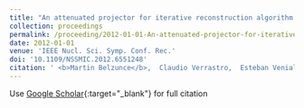 ```yaml
---
title: "An attenuated projector for iterative reconstruction algorithm of a novel Tomographic Gamma Scanner"
collection: proceedings
permalink: /proceeding/2012-01-01-An-attenuated-projector-for-iterative-reconstruction-algorithm-of-a-novel-Tomographic-Gamma-Scanner
date: 2012-01-01
venue: 'IEEE Nucl. Sci. Symp. Conf. Rec.'
doi: '10.1109/NSSMIC.2012.6551248'
citation: ' <b>Martin Belzunce</b>,  Claudio Verrastro,  Esteban Venialgo,  Elias Da Ponte,  Augusto Carimatto,  Lucio Martinez Garbino,  Juan Alarcon,  Daniel Estryk, &quot;An attenuated projector for iterative reconstruction algorithm of a novel Tomographic Gamma Scanner.&quot; <i>IEEE Nucl. Sci. Symp. Conf. Rec.</i>, 2012.'
---
```

Use [Google Scholar](https://scholar.google.com/scholar?q=An+attenuated+projector+for+iterative+reconstruction+algorithm+of+a+novel+Tomographic+Gamma+Scanner){:target="_blank"} for full citation
